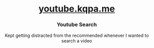 <div align="center">

# [youtube.kqpa.me](https://youtube.kqpa.me)

### Youtube Search
Kept getting distracted from the recommended whenever I wanted to search a video

</div>
